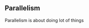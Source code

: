 ## Parallelism

Parallelism is about doing lot of things
<!--stackedit_data:
eyJoaXN0b3J5IjpbODMwMzcwMDQzXX0=
-->